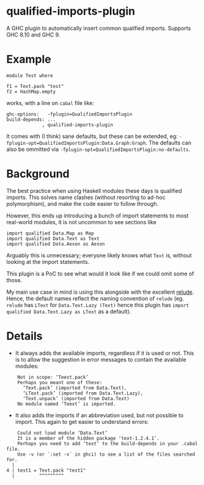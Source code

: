 # qualified-imports-plugin

A GHC plugin to automatically insert common qualified imports. Supports
GHC 8.10 and GHC 9.

# Example

```
module Test where

f1 = Text.pack "test"
f2 = HashMap.empty
```

works, with a line on `cabal` file like:

```
ghc-options:   -fplugin=QualifiedImportsPlugin
build-depends: ...
             , qualified-imports-plugin
```

It comes with (I think) sane defaults, but these can be extended, eg:
`-fplugin-opt=QualifiedImportsPlugin:Data.Graph:Graph`.  The defaults can
also be ommitted via `-fplugin-opt=QualifiedImportsPlugin:no-defaults`.

# Background

The best practice when using Haskell modules these days is qualified
imports. This solves name clashes (without resorting to ad-hoc
polymorphism), and make the code easier to follow through.

However, this ends up introducing a bunch of import statements to most
real-world modules, it is not uncommon to see sections like

```
import qualified Data.Map as Map
import qualified Data.Text as Text
import qualified Data.Aeson as Aeson
```

Arguably this is unnecessary; everyone likely knows what `Text` is,
without looking at the import statements.

This plugin is a PoC to see what would it look like if we could omit
some of those.

My main use case in mind is using this alongside with the excellent
[relude][]. Hence, the default names reflect the naming convention of
`relude` (eg. `relude` has `LText` for `Data.Text.Lazy (Text)` hence
this plugin has `import qualified Data.Text.Lazy as LText` as a default).

[relude]: https://github.com/kowainik/relude

# Details

* It always adds the available imports, regardless if it is used or
not. This is to allow the suggestion in error messages to contain the
available modules:

```
    Not in scope: ‘Teext.pack’
    Perhaps you meant one of these:
      ‘Text.pack’ (imported from Data.Text),
      ‘LText.pack’ (imported from Data.Text.Lazy),
      ‘Text.unpack’ (imported from Data.Text)
    No module named ‘Teext’ is imported.
```

* It also adds the imports if an abbreviation used, but not possible
to import. This again to get easier to understand errors:

```
    Could not load module ‘Data.Text’
    It is a member of the hidden package ‘text-1.2.4.1’.
    Perhaps you need to add ‘text’ to the build-depends in your .cabal file.
    Use -v (or `:set -v` in ghci) to see a list of the files searched for.
  |
4 | test1 = Text.pack "test1"
  |         ^^^^^^^^^
```

